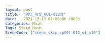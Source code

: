 ```yaml
---
layout: post
title:  "메인_회상_001~012장"
date:   2021-12-19 01:00:00 +0000
categories: Main
Tags: Story Main
SceneCode: ["scene_skip_cp001-012_q1_s10"]
---
```

